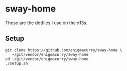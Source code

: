 # sway-home

These are the dotfiles I use on the x13s.

## Setup

```
git clone https://github.com/enigmacurry/sway-home \
   ~/git/vendor/enigmacurry/sway-home
cd ~/git/vendor/enigmacurry/sway-home
./setup.sh
```
